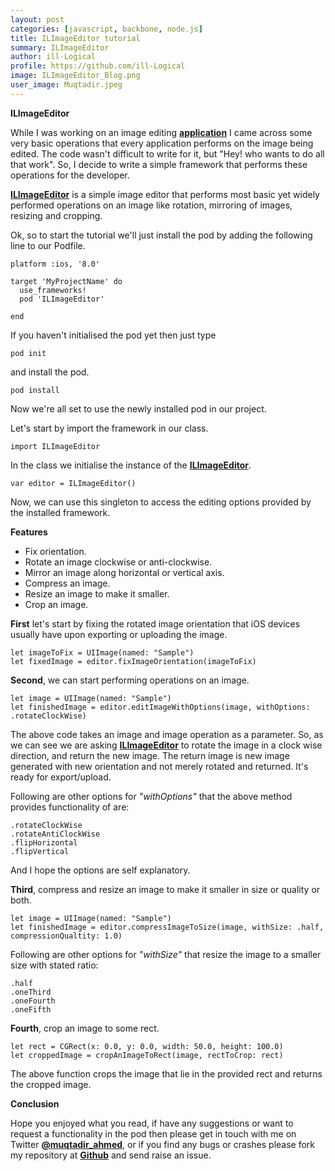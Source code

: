 ```yaml
---
layout: post
categories: [javascript, backbone, node.js]
title: ILImageEditor tutorial
summary: ILImageEditor
author: ill-Logical
profile: https://github.com/ill-Logical
image: ILImageEditor_Blog.png
user_image: Muqtadir.jpeg
---
```


**ILImageEditor**

While I was working on an image editing **[application](https://appsto.re/in/mEN5cb.i)** I came across some very basic operations that every application performs on the image being edited. The code wasn't difficult to write for it, but "Hey! who wants to do all that work". So, I decide to write a simple framework that performs these operations for the developer.

**[ILImageEditor](https://github.com/ill-Logical/ILImageEditor)** is a simple image editor that performs most basic yet widely performed operations on an image like rotation, mirroring of images, resizing and cropping.

Ok, so to start the tutorial we'll just install the pod by adding the following line to our Podfile.

```
platform :ios, '8.0'

target 'MyProjectName' do
  use_frameworks!
  pod 'ILImageEditor'

end
```
If you haven't initialised the pod yet then just type

```
pod init
```
and install the pod.

```
pod install
```

Now we're all set to use the newly installed pod in our project.

Let's start by import the framework in our class.

```
import ILImageEditor
```

In the class we initialise the instance of the [**ILImageEditor**](https://github.com/ill-Logical/ILImageEditor).

```
var editor = ILImageEditor()
```

Now, we can use this singleton to access the editing options provided by the installed framework.

**Features**

- Fix orientation.
- Rotate an image clockwise or anti-clockwise.
- Mirror an image along horizontal or vertical axis.
- Compress an image.
- Resize an image to make it smaller.
- Crop an image.

**First** let's start by fixing the rotated image orientation that iOS devices usually have upon exporting or uploading the image.

```
let imageToFix = UIImage(named: "Sample")
let fixedImage = editor.fixImageOrientation(imageToFix)
```

**Second**, we can start performing operations on an image.

```
let image = UIImage(named: "Sample")
let finishedImage = editor.editImageWithOptions(image, withOptions: .rotateClockWise)
```

The above code takes an image and image operation as a parameter. So, as we can see we are asking [**ILImageEditor**](https://github.com/ill-Logical/ILImageEditor) to rotate the image in a clock wise direction, and return the new image. The return image is new image generated with new orientation and not merely rotated and returned. It's ready for export/upload.

Following are other options for *"withOptions"* that the above method provides functionality of are:

```
.rotateClockWise
.rotateAntiClockWise
.flipHorizontal
.flipVertical
```

And I hope the options are self explanatory.

**Third**, compress and resize an image to make it smaller in size or quality or both.

```
let image = UIImage(named: "Sample")
let finishedImage = editor.compressImageToSize(image, withSize: .half, compressionQualtity: 1.0)
```

Following are other options for *"withSize"* that resize the image to a smaller size with stated ratio:

```
.half
.oneThird
.oneFourth
.oneFifth
```

**Fourth**, crop an image to some rect.

```
let rect = CGRect(x: 0.0, y: 0.0, width: 50.0, height: 100.0)
let croppedImage = cropAnImageToRect(image, rectToCrop: rect)
```

The above function crops the image that lie in the provided rect and returns the cropped image.

**Conclusion**

Hope you enjoyed what you read, if have any suggestions or want to request a functionality in the pod then please get in touch with me on Twitter **[@muqtadir_ahmed](https://twitter.com/muqtadir_ahmed)**, or if you find any bugs or crashes please fork my repository at **[Github](https://github.com/ill-Logical/ILImageEditor)** and send raise an issue. 

